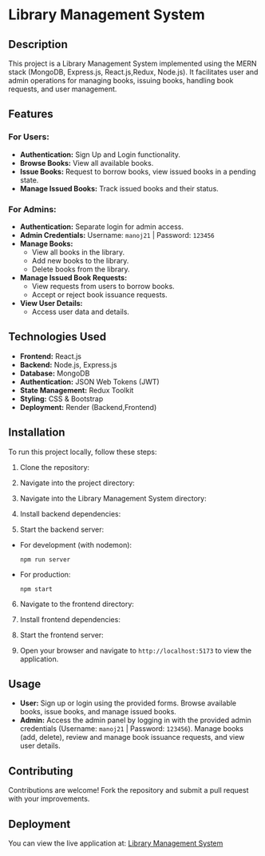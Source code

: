 # Library Management System

## Description
This project is a Library Management System implemented using the MERN stack (MongoDB, Express.js, React.js,Redux, Node.js). It facilitates user and admin operations for managing books, issuing books, handling book requests, and user management.

## Features

### For Users:
- **Authentication:** Sign Up and Login functionality.
- **Browse Books:** View all available books.
- **Issue Books:** Request to borrow books, view issued books in a pending state.
- **Manage Issued Books:** Track issued books and their status.

### For Admins:
- **Authentication:** Separate login for admin access.
- **Admin Credentials:** Username: `manoj21` | Password: `123456`
- **Manage Books:**
  - View all books in the library.
  - Add new books to the library.
  - Delete books from the library.
- **Manage Issued Book Requests:**
  - View requests from users to borrow books.
  - Accept or reject book issuance requests.
- **View User Details:**
  - Access user data and details.

## Technologies Used
- **Frontend:** React.js
- **Backend:** Node.js, Express.js
- **Database:** MongoDB
- **Authentication:** JSON Web Tokens (JWT)
- **State Management:** Redux Toolkit
- **Styling:** CSS & Bootstrap
- **Deployment:** Render (Backend,Frontend)


## Installation
To run this project locally, follow these steps:

1. Clone the repository:

2. Navigate into the project directory:

3. Navigate into the Library Management System directory:

4. Install backend dependencies:

5. Start the backend server:
- For development (with nodemon):
  ```
  npm run server
  ```
- For production:
  ```
  npm start
  ```
6. Navigate to the frontend directory:

7. Install frontend dependencies:

8. Start the frontend server:

9. Open your browser and navigate to `http://localhost:5173` to view the application.

## Usage
- **User:** Sign up or login using the provided forms. Browse available books, issue books, and manage issued books.
- **Admin:** Access the admin panel by logging in with the provided admin credentials (Username: `manoj21` | Password: `123456`). Manage books (add, delete), review and manage book issuance requests, and view user details.

## Contributing
Contributions are welcome! Fork the repository and submit a pull request with your improvements.

## Deployment
You can view the live application at: [Library Management System](https://demo-library-9x20.onrender.com)



